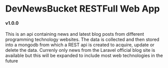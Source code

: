 # DevNewsBucket RESTFull Web App

#### v1.0.0

This is an api containing news and latest blog posts from different programming technology websites. The data is collected and then stored into a mongodb from which a REST api is created to acquire, update or delete the data. Currenly only news from the Laravel official blog site is available but this will be expanded to include most web technologies in the future
